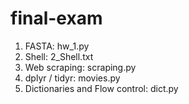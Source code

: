 # final-exam
1. FASTA: hw_1.py
2. Shell: 2_Shell.txt
3. Web scraping: scraping.py
4. dplyr / tidyr: movies.py
5. Dictionaries and Flow control: dict.py